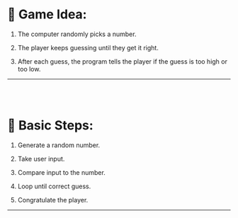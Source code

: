 # 🎯 Game Idea:
1. The computer randomly picks a number.

2. The player keeps guessing until they get it right.

3. After each guess, the program tells the player if the guess is too high or too low.

<hr>
<br>
<br>

# 🔧 Basic Steps:
1. Generate a random number.

2. Take user input.

3. Compare input to the number.

4. Loop until correct guess.

5. Congratulate the player.
<hr>